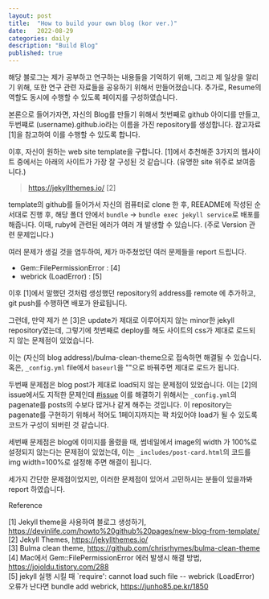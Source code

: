```yaml
---
layout: post
title:  "How to build your own blog (kor ver.)"
date:   2022-08-29
categories: daily
description: "Build Blog"
published: true 
---
```


해당 블로그는 제가 공부하고 연구하는 내용들을 기억하기 위해, 그리고 제 일상을 알리기 위해, 또한 연구 관련 자료들을 공유하기 위해서 만들어졌습니다. 추가로, Resume의 역할도 동시에 수행할 수 있도록 페이지를 구성하였습니다. 


본론으로 들어가자면, 자신의 Blog를 만들기 위해서 첫번째로 github 아이디를 만들고, 두번쨰로 (username).github.io라는 이름을 가진 repository를 생성합니다. 참고자료 [1]을 참고하여 이를 수행할 수 있도록 합니다.


이후, 자신이 원하는 web site template을 구합니다. [1]에서 추천해준 3가지의 웹사이트 중에서는 아래의 사이트가 가장 잘 구성된 것 같습니다. (유명한 site 위주로 보여줍니다.)

> https://jekyllthemes.io/  [2]

template의 github를 들어가서 자신의 컴퓨터로 clone 한 후, REEADME에 작성된 순서대로 진행 후, 해당 폴더 안에서 `bundle` -> `bundle exec jekyll service`로 배포를 해줍니다. 이때, ruby에 관련된 에러가 여러 개 발생할 수 있습니다. (주로 Version 관련 문제입니다.)

여러 문제가 생길 것을 염두하여, 제가 마주쳤었던 여러 문제들을 report 드립니다.

- Gem::FilePermissionError : [4]
- webrick (LoadError) : [5]

이후 [1]에서 말했던 것처럼 생성했던 repository의 address를 remote 에 추가하고, git push를 수행하면 배포가 완료됩니다.  

그런데, 만약 제가 쓴 [3]은 update가 제대로 이루어지지 않는 minor한 jekyll repository였는데, 그렇기에 첫번째로 deploy를 해도 사이트의 css가 제대로 로드되지 않는 문제점이 있었습니다.

이는 (자신의 blog address)/bulma-clean-theme으로 접속하면 해결될 수 있습니다. 혹은, `_config.yml` file에서 `baseurl`을 ""으로 바꿔주면 제대로 로드가 됩니다.


두번째 문제점은 blog post가 제대로 load되지 않는 문제점이 있었습니다. 이는 [2]의 issue에서도 지적한 문제인데 [#issue](https://github.com/chrisrhymes/bulma-clean-theme/issues/121) 이를 해결하기 위해서는 `_config.yml`의 pagenate를 posts의 수보다 많거나 같게 해주는 것입니다. 이 repository는 pagenate를 구현하기 위해서 적어도 1페이지까지는 꽉 차있어야 load가 될 수 있도록 코드가 구성이 되버린 것 같습니다.


세번째 문제점은 blog에 이미지를 올렸을 때, 썸네일에서 image의 width 가 100%로 설정되지 않는다는 문제점이 있었는데, 이는 `_includes/post-card.html`의 코드를 img width=100%로 설정해 주면 해결이 됩니다. 


세가지 간단한 문제점이었지만, 이러한 문제점이 있어서 고민하시는 분들이 있을까봐 report 하였습니다.




Reference

[1] Jekyll theme을 사용하여 블로그 생성하기, https://devinlife.com/howto%20github%20pages/new-blog-from-template/  
[2] Jekyll Themes, https://jekyllthemes.io/  
[3] Bulma clean theme, https://github.com/chrisrhymes/bulma-clean-theme  
[4] Mac에서 Gem::FilePermissionError 에러 발생시 해결 방법, https://jojoldu.tistory.com/288  
[5] jekyll 실행 시킬 때 `require': cannot load such file -- webrick (LoadError) 오류가 난다면 bundle add webrick, https://junho85.pe.kr/1850
